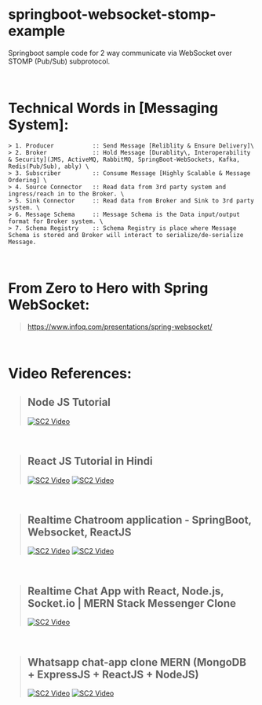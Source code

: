 # springboot-websocket-stomp-example
Springboot sample code for 2 way communicate via WebSocket over STOMP (Pub/Sub) subprotocol.

<br/>

# Technical Words in [Messaging System]:
```
> 1. Producer 			:: Send Message [Reliblity & Ensure Delivery]\
> 2. Broker   			:: Hold Message [Durablity\, Interoperability & Security](JMS, ActiveMQ, RabbitMQ, SpringBoot-WebSockets, Kafka, Redis(Pub/Sub), ably) \
> 3. Subscriber 		:: Consume Message [Highly Scalable & Message Ordering] \
> 4. Source Connector	:: Read data from 3rd party system and ingress/reach in to the Broker. \
> 5. Sink Connector		:: Read data from Broker and Sink to 3rd party system. \
> 6. Message Schema		:: Message Schema is the Data input/output format for Broker system. \
> 7. Schema Registry	:: Schema Registry is place where Message Schema is stored and Broker will interact to serialize/de-serialize Message.
```
<br/>

# From Zero to Hero with Spring WebSocket:
> https://www.infoq.com/presentations/spring-websocket/

<br/>

# Video References:

> ## Node JS Tutorial
> [![SC2 Video](https://img.youtube.com/vi/f2EqECiTBL8/0.jpg)](https://www.youtube.com/watch?v=f2EqECiTBL8)

<br/>

> ## React JS Tutorial in Hindi
> [![SC2 Video](https://img.youtube.com/vi/7FHb264a48o/0.jpg)](https://www.youtube.com/watch?v=7FHb264a48o&list=PL2PkZdv6p7ZkOivEPuNMOxpvmTT-0Q76U&index=3)
> [![SC2 Video](https://img.youtube.com/vi/ygsrt33azpk/0.jpg)](https://www.youtube.com/watch?v=ygsrt33azpk)

<br/>

> ## Realtime Chatroom application - SpringBoot, Websocket, ReactJS
> [![SC2 Video](https://img.youtube.com/vi/o_IjEDAuo8Y/0.jpg)](https://www.youtube.com/watch?v=o_IjEDAuo8Y)
> [![SC2 Video](https://img.youtube.com/vi/XY5CUuE6VOk/0.jpg)](https://www.youtube.com/watch?v=XY5CUuE6VOk&list=PLXy8DQl3058PNFvxOgb5k52Det1DGLWBW)

<br/>

> ## Realtime Chat App with React, Node.js, Socket.io | MERN Stack Messenger Clone
> [![SC2 Video](https://img.youtube.com/vi/HggSXt1Hzfk/0.jpg)](https://www.youtube.com/watch?v=HggSXt1Hzfk)

<br/>

> ## Whatsapp chat-app clone MERN (MongoDB + ExpressJS + ReactJS + NodeJS)
> [![SC2 Video](https://img.youtube.com/vi/UBFs84OQrko/0.jpg)](https://www.youtube.com/watch?v=UBFs84OQrko&list=PLStdkmnF3FJVW-Xat9K4i4SqvXT4E7I2g&index=1)
> [![SC2 Video](https://img.youtube.com/vi/d2_bcbUbCtc/0.jpg)](https://www.youtube.com/watch?v=d2_bcbUbCtc&t=16535s)
